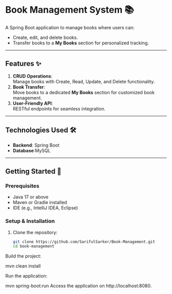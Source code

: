 # Book Management System 📚

A Spring Boot application to manage books where users can:
- Create, edit, and delete books.
- Transfer books to a **My Books** section for personalized tracking.

---

## Features ✨
1. **CRUD Operations**:  
   Manage books with Create, Read, Update, and Delete functionality.
2. **Book Transfer**:  
   Move books to a dedicated **My Books** section for customized book management.
3. **User-Friendly API**:  
   RESTful endpoints for seamless integration.

---

## Technologies Used 🛠️
- **Backend**: Spring Boot
- **Database**:MySQL


---

## Getting Started 🚀

### Prerequisites
- Java 17 or above
- Maven or Gradle installed
- IDE (e.g., IntelliJ IDEA, Eclipse)

### Setup & Installation
1. Clone the repository:
   ```bash
   git clone https://github.com/SarifulSarker/Book-Management.git
   cd book-management
Build the project:

mvn clean install

Run the application:

mvn spring-boot:run
Access the application on http://localhost:8080.
